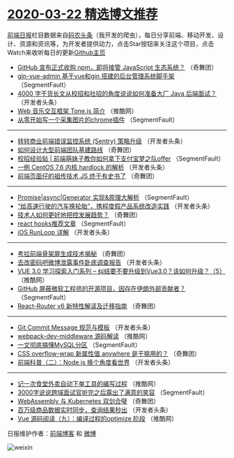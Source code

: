 # [2020-03-22 精选博文推荐](https://toutiao.qdkfweb.cn/date/2020/03/22)

[前端日报](https://qdkfweb.cn/c/news)栏目数据来自[码农头条](https://toutiao.qdkfweb.cn/)（我开发的爬虫），每日分享前端、移动开发、设计、资源和资讯等，为开发者提供动力，点击Star按钮来关注这个项目，点击Watch来收听每日的更新[Github主页](https://github.com/kujian/frontendDaily)
* [GitHub 宣布正式收购 npm，即将接管 JavaScript 生态系统？](https://toutiao.qdkfweb.cn/139680.html) （奇舞团）
* [gin-vue-admin 基于vue和gin 搭建的后台管理系统脚手架](https://toutiao.qdkfweb.cn/139972.html) （SegmentFault）
* [4000 字干货长文从校招和社招的角度说说如何准备大厂 Java 后端面试？](https://toutiao.qdkfweb.cn/139983.html) （开发者头条）
* [Web 音乐交互框架 Tone.js 简介](https://toutiao.qdkfweb.cn/139994.html) （推酷网）
* [从零开始写一个采集图片的chrome插件](https://toutiao.qdkfweb.cn/139973.html) （SegmentFault）

***
* [转转商业前端错误监控系统 (Sentry) 策略升级](https://toutiao.qdkfweb.cn/139984.html) （开发者头条）
* [如何设计大型前端团队基建路线](https://toutiao.qdkfweb.cn/139995.html) （奇舞团）
* [校招经验贴 | 前端萌妹子教你如何拿下支付宝梦之队offer](https://toutiao.qdkfweb.cn/139974.html) （SegmentFault）
* [一例 CentOS 7.6 内核 hardlock 的解析](https://toutiao.qdkfweb.cn/139985.html) （开发者头条）
* [前端页面仔的祖传技术 JS 终于有史书了](https://toutiao.qdkfweb.cn/139996.html) （奇舞团）

***
* [Promise|async|Generator 实现&amp;原理大解析](https://toutiao.qdkfweb.cn/139975.html) （SegmentFault）
* [“给高速行驶的汽车换轮胎”，携程度假产品系统改造实践](https://toutiao.qdkfweb.cn/139986.html) （开发者头条）
* [技术人如何更好地把控发展趋势？](https://toutiao.qdkfweb.cn/139997.html) （奇舞团）
* [react hooks推荐文章](https://toutiao.qdkfweb.cn/139976.html) （SegmentFault）
* [iOS RunLoop 详解](https://toutiao.qdkfweb.cn/139987.html) （开发者头条）

***
* [考拉前端骨架屏生成技术揭秘](https://toutiao.qdkfweb.cn/139998.html) （奇舞团）
* [去改密码吧微博泄露事件卧底调查报告](https://toutiao.qdkfweb.cn/139977.html) （开发者头条）
* [VUE 3.0 学习探索入门系列 &#8211; 纠结要不要升级到Vue3.0？该如何升级？（5）](https://toutiao.qdkfweb.cn/139988.html) （推酷网）
* [GitHub 屏蔽微软工程师的开源项目，因存在伊朗外部贡献者？](https://toutiao.qdkfweb.cn/139967.html) （SegmentFault）
* [React-Router v6 新特性解读及迁移指南](https://toutiao.qdkfweb.cn/139999.html) （奇舞团）

***
* [Git Commit Message 规范与模板](https://toutiao.qdkfweb.cn/139978.html) （开发者头条）
* [webpack-dev-middleware 源码解读](https://toutiao.qdkfweb.cn/139989.html) （推酷网）
* [一文彻底搞懂MySQL分区](https://toutiao.qdkfweb.cn/139968.html) （SegmentFault）
* [CSS overflow-wrap 新属性值 anywhere 是干嘛用的？](https://toutiao.qdkfweb.cn/140000.html) （奇舞团）
* [前端科普（二）：Node.js 换个角度看世界](https://toutiao.qdkfweb.cn/139979.html) （开发者头条）

***
* [记一次食堂外卖自动下单工具的编写过程](https://toutiao.qdkfweb.cn/139990.html) （推酷网）
* [3000字说说跨域面试官听完之后露出了满意的笑容](https://toutiao.qdkfweb.cn/139969.html) （SegmentFault）
* [WebAssembly 与 Kubernetes 双剑合璧](https://toutiao.qdkfweb.cn/140001.html) （奇舞团）
* [百万级商品数据实时同步，查询结果秒出](https://toutiao.qdkfweb.cn/139980.html) （开发者头条）
* [Vue 源码阅读（九）：编译过程的optimize 阶段](https://toutiao.qdkfweb.cn/139991.html) （推酷网）

日报维护作者：[前端博客](https://qdkfweb.cn/) 和 [微博](https://qdkfweb.cn/go/weibo)

![weixin](https://user-images.githubusercontent.com/3055447/38468989-651132ac-3b80-11e8-8e6b-15122322a9d7.png)